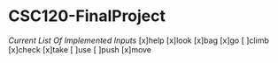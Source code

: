 # CSC120-FinalProject
_Current List Of Implemented Inputs_
[x]help 
[x]look 
[x]bag
[x]go
[ ]climb
[x]check
[x]take
[ ]use
[ ]push
[x]move